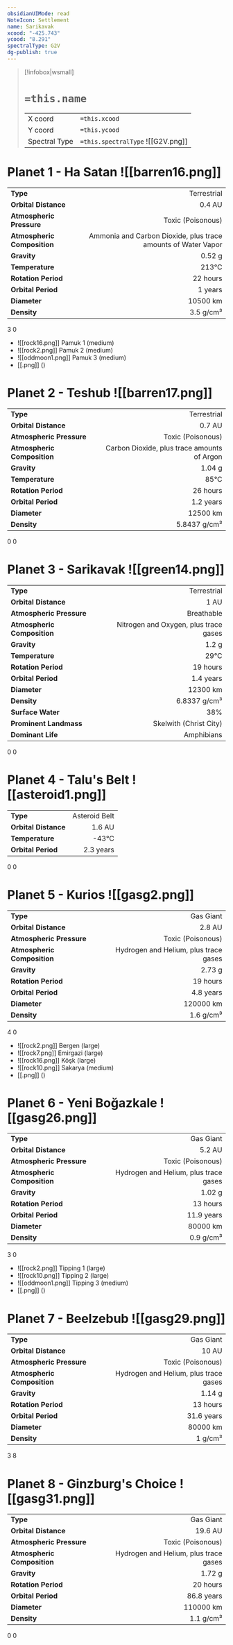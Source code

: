 ```yaml
---
obsidianUIMode: read
NoteIcon: Settlement
name: Sarikavak
xcood: "-425.743"
ycood: "8.291"
spectralType: G2V
dg-publish: true
---
```

> [!infobox|wsmall]
> # `=this.name`
> | | |
> | - | - |
> | X coord | `=this.xcood` |
> | Y coord| `=this.ycood` |
> | Spectral Type | `=this.spectralType` ![[G2V.png]] |

# Planet 1 - Ha Satan ![[barren16.png]]
|                             |                           |
| --------------------------- | -------------------------:|
| **Type**                    |             Terrestrial |
| **Orbital Distance**        |   0.4 AU |
| **Atmospheric Pressure**    |       Toxic (Poisonous) |
| **Atmospheric Composition** |      Ammonia and Carbon Dioxide, plus trace amounts of Water Vapor |
| **Gravity**                 |        0.52 g |
| **Temperature**             |    213°C |
| **Rotation Period**         |  22 hours |
| **Orbital Period** | 1 years |
| **Diameter**                |      10500 km | 
| **Density**                 |    3.5 g/cm³ |



3
0

- ![[rock16.png]] Pamuk 1 (medium)
- ![[rock2.png]] Pamuk 2 (medium)
- ![[oddmoon1.png]] Pamuk 3 (medium)
- [[.png]]  ()

# Planet 2 - Teshub ![[barren17.png]]
|                             |                           |
| --------------------------- | -------------------------:|
| **Type**                    |             Terrestrial |
| **Orbital Distance**        |   0.7 AU |
| **Atmospheric Pressure**    |       Toxic (Poisonous) |
| **Atmospheric Composition** |      Carbon Dioxide, plus trace amounts of Argon |
| **Gravity**                 |        1.04 g |
| **Temperature**             |    85°C |
| **Rotation Period**         |  26 hours |
| **Orbital Period** | 1.2 years |
| **Diameter**                |      12500 km | 
| **Density**                 |    5.8437 g/cm³ |



0
0



# Planet 3 - Sarikavak ![[green14.png]]
|                             |                           |
| --------------------------- | -------------------------:|
| **Type**                    |             Terrestrial |
| **Orbital Distance**        |   1 AU |
| **Atmospheric Pressure**    |       Breathable |
| **Atmospheric Composition** |      Nitrogen and Oxygen, plus trace gases |
| **Gravity**                 |        1.2 g |
| **Temperature**             |    29°C |
| **Rotation Period**         |  19 hours |
| **Orbital Period** | 1.4 years |
| **Diameter**                |      12300 km | 
| **Density**                 |    6.8337 g/cm³ |
| **Surface Water**           |           38% | 
| **Prominent Landmass**      |         Skelwith (Christ City) | 
| **Dominant Life**           |         Amphibians |



0
0



# Planet 4 - Talu's Belt ![[asteroid1.png]]
|                             |                           |
| --------------------------- | -------------------------:|
| **Type**                    |             Asteroid Belt |
| **Orbital Distance**        |   1.6 AU |
| **Temperature**             |    -43°C |
| **Orbital Period** | 2.3 years |



0
0



# Planet 5 - Kurios ![[gasg2.png]]
|                             |                           |
| --------------------------- | -------------------------:|
| **Type**                    |             Gas Giant |
| **Orbital Distance**        |   2.8 AU |
| **Atmospheric Pressure**    |       Toxic (Poisonous) |
| **Atmospheric Composition** |      Hydrogen and Helium, plus trace gases |
| **Gravity**                 |        2.73 g |
| **Rotation Period**         |  19 hours |
| **Orbital Period** | 4.8 years |
| **Diameter**                |      120000 km | 
| **Density**                 |    1.6 g/cm³ |



4
0

- ![[rock2.png]] Bergen (large)
- ![[rock7.png]] Emirgazi (large)
- ![[rock16.png]] Köşk (large)
- ![[rock10.png]] Sakarya (medium)
- [[.png]]  ()

# Planet 6 - Yeni Boğazkale ![[gasg26.png]]
|                             |                           |
| --------------------------- | -------------------------:|
| **Type**                    |             Gas Giant |
| **Orbital Distance**        |   5.2 AU |
| **Atmospheric Pressure**    |       Toxic (Poisonous) |
| **Atmospheric Composition** |      Hydrogen and Helium, plus trace gases |
| **Gravity**                 |        1.02 g |
| **Rotation Period**         |  13 hours |
| **Orbital Period** | 11.9 years |
| **Diameter**                |      80000 km | 
| **Density**                 |    0.9 g/cm³ |



3
0

- ![[rock2.png]] Tipping 1 (large)
- ![[rock10.png]] Tipping 2 (large)
- ![[oddmoon1.png]] Tipping 3 (medium)
- [[.png]]  ()

# Planet 7 - Beelzebub ![[gasg29.png]]
|                             |                           |
| --------------------------- | -------------------------:|
| **Type**                    |             Gas Giant |
| **Orbital Distance**        |   10 AU |
| **Atmospheric Pressure**    |       Toxic (Poisonous) |
| **Atmospheric Composition** |      Hydrogen and Helium, plus trace gases |
| **Gravity**                 |        1.14 g |
| **Rotation Period**         |  13 hours |
| **Orbital Period** | 31.6 years |
| **Diameter**                |      80000 km | 
| **Density**                 |    1 g/cm³ |



3
8



# Planet 8 - Ginzburg's Choice ![[gasg31.png]]
|                             |                           |
| --------------------------- | -------------------------:|
| **Type**                    |             Gas Giant |
| **Orbital Distance**        |   19.6 AU |
| **Atmospheric Pressure**    |       Toxic (Poisonous) |
| **Atmospheric Composition** |      Hydrogen and Helium, plus trace gases |
| **Gravity**                 |        1.72 g |
| **Rotation Period**         |  20 hours |
| **Orbital Period** | 86.8 years |
| **Diameter**                |      110000 km | 
| **Density**                 |    1.1 g/cm³ |



0
0



